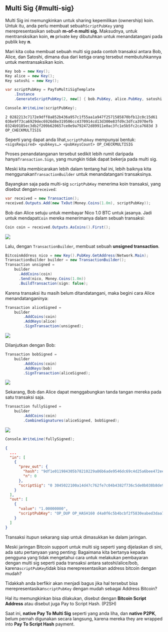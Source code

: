 ## Multi Sig {#multi-sig}

Multi Sig ini memungkinkan untuk sharing kepemilikan \(ownership\) koin.  
Untuk itu, anda perlu membuat sebuah`ScriptPubKey` yang merepresentasikan sebuah **m-of-n multi sig.** Maksudnya, untuk mentransksikan koin, **m** private key dibutuhkan untuk menandatangani pada publik key **n**.

Mari kita coba membuat sebuah multi sig pada contoh transaksi antara Bob, Alice, dan Satoshi, dimana dua dari ketiga orang tersebut membutuhkannya untuk mentransaksikan koin.

```cs
Key bob = new Key();
Key alice = new Key();
Key satoshi = new Key();

var scriptPubKey = PayToMultiSigTemplate
    .Instance
    .GenerateScriptPubKey(2, new[] { bob.PubKey, alice.PubKey, satoshi.PubKey });

Console.WriteLine(scriptPubKey);
```

```
2 0282213c7172e9dff8a852b436a957c1f55aa1a947f2571585870bfb12c0c15d61 036e9f73ca6929dec6926d8e319506cc4370914cd13d300e83fd9c3dfca3970efb 0324b9185ec3db2f209b620657ce0e9a792472d89911e0ac3fc1e5b5fc2ca7683d 3 OP_CHECKMULTISIG
```

Seperti yang dapat anda lihat,`scriptPubkey` mempunyai bentuk: `<sigsRequired> <pubkeys…> <pubKeysCount> OP_CHECKMULTISIG`

Proses penandatanganan tersebut sedikit lebih rumit daripada hanya`Transaction.Sign`, yang mungkin tidak dapat bekerja pada multi sig.

Meski kita membicarakan lebih dalam tentang hal ini, lebih baiknya kita menggunakan`TransactionBuilder` untuk menandatangani transaksinya.

Bayangkan saja pada multi-sig `scriptPubKey` menerima koin transaksi, yang disebut dengan`received`:

```cs
var received = new Transaction();
received.Outputs.Add(new TxOut(Money.Coins(1.0m), scriptPubKey));
```

Bob dan Alice setuju untuk membayar Nico 1.0 BTC untuk jasanya.
Jadi untuk mendapat`Coin` mereka menerimanya dalam sebuah transaksi:

```cs
Coin coin = received.Outputs.AsCoins().First();
```

![](../assets/coin.png)

Lalu, dengan `TransactionBuilder`, membuat sebuah **unsigned transaction**.

```cs
BitcoinAddress nico = new Key().PubKey.GetAddress(Network.Main);
TransactionBuilder builder = new TransactionBuilder();
Transaction unsigned = 
    builder
      .AddCoins(coin)
      .Send(nico, Money.Coins(1.0m))
      .BuildTransaction(sign: false);
```

Karena transaksi itu masih belum ditandatangani, maka begini cara Alice menandatanganinya:

```cs
Transaction aliceSigned =
    builder
        .AddCoins(coin)
        .AddKeys(alice)
        .SignTransaction(unsigned);
```

![](../assets/aliceSigned.png)

Dilanjutkan dengan Bob:

```cs
Transaction bobSigned =
    builder
        .AddCoins(coin)
        .AddKeys(bob)
        .SignTransaction(aliceSigned);
```

![](../assets/bobSigned.png)

Sekarang, Bob dan Alice dapat menggabungkan tanda tangan mereka pada satu transaksi saja.

```cs
Transaction fullySigned =
    builder
        .AddCoins(coin)
        .CombineSignatures(aliceSigned, bobSigned);
```

![](../assets/fullySigned.png)

```cs
Console.WriteLine(fullySigned);
```

```json
{
  ...
  "in": [
    {
      "prev_out": {
        "hash": "9df1e011984305b78210229a86b6ade9546dc69c4d25a6bee472ee7d62ea3c16",
        "n": 0
      },
      "scriptSig": "0 3045022100a14d47c762fe7c04b4382f736c5de0b038b8de92649987bc59bca83ea307b1a202203e38dcc9b0b7f0556a5138fd316cd28639243f05f5ca1afc254b883482ddb91f01 3044022044c9f6818078887587cac126c3c2047b6e5425758e67df64e8d682dfbe373a2902204ae7fda6ada9b7a11c4e362a0389b1bf90abc1f3488fe21041a4f7f14f1d856201"
    }
  ],
  "out": [
    {
      "value": "1.00000000",
      "scriptPubKey": "OP_DUP OP_HASH160 d4a0f6c5b4bcbf2f5830eabed3daa7304fb794d6 OP_EQUALVERIFY OP_CHECKSIG"
    }
  ]
}

```

Transaksi itupun sekarang siap untuk dimasukkan ke dalam jaringan.

Meski jaringan Bitcoin support untuk multi sig seperti yang dijelaskan di sini, ada satu pertanyaan yang penting: Bagaimana kita bertanya kepada pengguna yang tidak mengetahui cara untuk melakukan pembayaran dengan multi sig seperti pada transaksi antara satoshi\/alice\/bob, karena`scriptPubKey`tidak bisa merepresentasikan address bitcoin dengan mudah? 

Tidakkah anda berfikir akan menjadi bagus jika hal tersebut bisa merepresentasikan`scriptPubKey` dengan mudah sebagai Address Bitcoin?

Hal itu memungkinkan bisa dilakukan, disebut dengan **Bitcoin Script Address** atau disebut juga Pay to Script Hash. \(P2SH\)

Saat ini, **native Pay To Multi Sig** seperti yang anda liha, dan **native P2PK**, belum pernah digunakan secara langsung, karena mereka they are wrapped into **Pay To Script Hash** payment.

